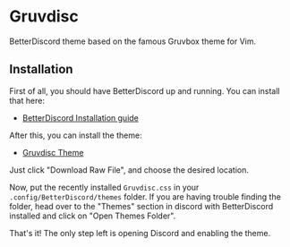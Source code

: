 Gruvdisc
========
BetterDiscord theme based on the famous Gruvbox theme for Vim.

## Installation
First of all, you should have BetterDiscord up and running. You can install that here: 

* [BetterDiscord Installation guide](https://docs.betterdiscord.app/users/getting-started/installation)

After this, you can install the theme:

* [Gruvdisc Theme](https://github.com/WMagueta/Gruvdisc/blob/main/Gruvdisc.theme.css)

Just click "Download Raw File", and choose the desired location.

Now, put the recently installed `Gruvdisc.css` in your `.config/BetterDiscord/themes` folder. If you are having trouble finding the folder, head over to the "Themes" section in discord with BetterDiscord installed and click on "Open Themes Folder".

That's it! The only step left is opening Discord and enabling the theme.
